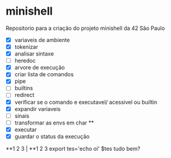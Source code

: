 # minishell
Repositorio para a criação do projeto minishell da 42 São Paulo

- [x] variaveis de ambiente
- [x] tokenizar
- [x] analisar sintaxe
- [ ] heredoc
- [x] arvore de execução
- [x] criar lista de comandos
- [x] pipe
- [ ] builtins
- [ ] redirect
- [x] verificar se o comando e executavel/ acessivel ou builtin
- [x] expandir variaveis
- [ ] sinais
- [ ] transformar as envs em char **
- [x] executar
- [x] guardar o status da execução

**1 2 3 | **1 2 3
export tes='echo oi'
$tes tudo bem?